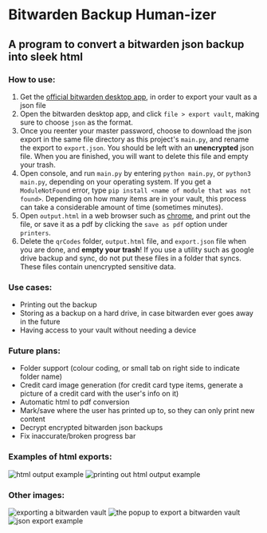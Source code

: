 # Bitwarden Backup Human-izer
## A program to convert a bitwarden json backup into sleek html

### How to use:
1. Get the [official bitwarden desktop app](https://bitwarden.com/download/), in order to export your vault as a json file
1. Open the bitwarden desktop app, and click `file > export vault`, making sure to choose `json` as the format.
1. Once you reenter your master password, choose to download the json export in the same file directory as this project's `main.py`, and rename the export to `export.json`. You should be left with an **unencrypted** json file. When you are finished, you will want to delete this file and empty your trash.
1. Open console, and run `main.py` by entering `python main.py`, or `python3 main.py`, depending on your operating system. If you get a `ModuleNotFound` error, type `pip install <name of module that was not found>`. Depending on how many items are in your vault, this process can take a considerable amount of time (sometimes minutes).
1. Open `output.html` in a web browser such as [chrome](https://www.google.com/chrome/), and print out the file, or save it as a pdf by clicking the `save as pdf` option under `printers`.
1. Delete the `qrCodes` folder, `output.html` file, and `export.json` file when you are done, and **empty your trash**! If you use a utility such as google drive backup and sync, do not put these files in a folder that syncs. These files contain unencrypted sensitive data.

### Use cases:
- Printing out the backup 
- Storing as a backup on a hard drive, in case bitwarden ever goes away in the future
- Having access to your vault without needing a device

### Future plans:
- Folder support (colour coding, or small tab on right side to indicate folder name)
- Credit card image generation (for credit card type items, generate a picture of a credit card with the user's info on it)
- Automatic html to pdf conversion
- Mark/save where the user has printed up to, so they can only print new content
- Decrypt encrypted bitwarden json backups
- Fix inaccurate/broken progress bar

### Examples of html exports:
![html output example](https://github.com/hair/bitwardenBackup/blob/main/demoImages/html.png?raw=true)
![printing out html output example](https://github.com/hair/bitwardenBackup/blob/main/demoImages/printing.png?raw=true)

### Other images:
![exporting a bitwarden vault](https://github.com/hair/bitwardenBackup/blob/main/demoImages/exportMenu.png?raw=true)
![the popup to export a bitwarden vault](https://github.com/hair/bitwardenBackup/blob/main/demoImages/exportPopup.png?raw=true)
![json export example](https://github.com/hair/bitwardenBackup/blob/main/demoImages/json.png?raw=true)
